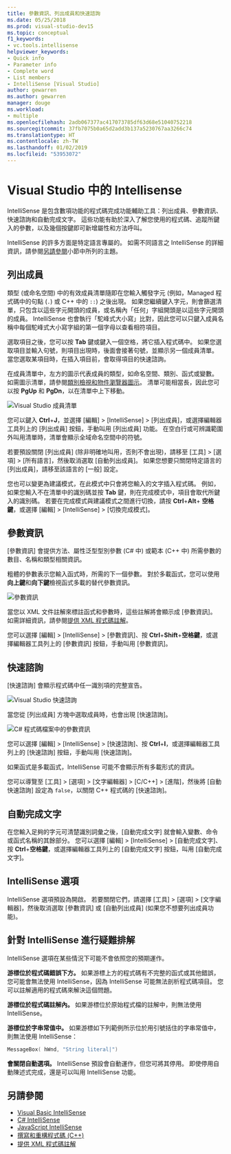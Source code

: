 ```yaml
---
title: 參數資訊、列出成員和快速諮詢
ms.date: 05/25/2018
ms.prod: visual-studio-dev15
ms.topic: conceptual
f1_keywords:
- vc.tools.intellisense
helpviewer_keywords:
- Quick info
- Parameter info
- Complete word
- List members
- IntelliSense [Visual Studio]
author: gewarren
ms.author: gewarren
manager: douge
ms.workload:
- multiple
ms.openlocfilehash: 2adb067377ac417073785df63d68e51040752218
ms.sourcegitcommit: 37fb7075b0a65d2add3b137a5230767aa3266c74
ms.translationtype: HT
ms.contentlocale: zh-TW
ms.lasthandoff: 01/02/2019
ms.locfileid: "53953072"
---
```

# <a name="intellisense-in-visual-studio"></a>Visual Studio 中的 Intellisense

IntelliSense 是包含數項功能的程式碼完成功能輔助工具：列出成員、參數資訊、快速諮詢和自動完成文字。 這些功能有助於深入了解您使用的程式碼、追蹤所鍵入的參數，以及幾個按鍵即可新增屬性和方法呼叫。

IntelliSense 的許多方面是特定語言專屬的。 如需不同語言之 IntelliSense 的詳細資訊，請參閱[另請參閱](#see-also)小節中所列的主題。

## <a name="list-members"></a>列出成員

類型 (或命名空間) 中的有效成員清單隨即在您輸入觸發字元 (例如，Managed 程式碼中的句點 (`.`) 或 C++ 中的 `::`) 之後出現。 如果您繼續鍵入字元，則會篩選清單，只包含以這些字元開頭的成員，或名稱內「任何」字組開頭是以這些字元開頭的成員。 IntelliSense 也會執行「駝峰式大小寫」比對，因此您可以只鍵入成員名稱中每個駝峰式大小寫字組的第一個字母以查看相符項目。

選取項目之後，您可以按 **Tab** 鍵或鍵入一個空格，將它插入程式碼中。 如果您選取項目並輸入句號，則項目出現時，後面會接著句號，並顯示另一個成員清單。 當您選取某項目時，在插入項目前，會取得項目的快速諮詢。

在成員清單中，左方的圖示代表成員的類型，如命名空間、類別、函式或變數。 如需圖示清單，請參閱[類別檢視和物件瀏覽器圖示](../ide/class-view-and-object-browser-icons.md)。 清單可能相當長，因此您可以按 **PgUp** 和 **PgDn**，以在清單中上下移動。

![Visual Studio 成員清單](../ide/media/vs2015_intellisense.png)

您可以鍵入 **Ctrl**+**J**，並選擇 [編輯] > [IntelliSense] > [列出成員]，或選擇編輯器工具列上的 [列出成員] 按鈕，手動叫用 [列出成員] 功能。 在空白行或可辨識範圍外叫用清單時，清單會顯示全域命名空間中的符號。

若要預設關閉 [列出成員] (除非明確地叫用，否則不會出現)，請移至 [工具] > [選項] > [所有語言]，然後取消選取 [自動列出成員]。 如果您想要只關閉特定語言的 [列出成員]，請移至該語言的 [一般] 設定。

您也可以變更為建議模式，在此模式中只會將您輸入的文字插入程式碼。 例如，如果您輸入不在清單中的識別碼並按 **Tab** 鍵，則在完成模式中，項目會取代所鍵入的識別碼。 若要在完成模式與建議模式之間進行切換，請按 **Ctrl**+**Alt**+ **空格鍵**，或選擇 [編輯] > [IntelliSense] > [切換完成模式]。

## <a name="parameter-info"></a>參數資訊

[參數資訊] 會提供方法、屬性泛型型別參數 (C# 中) 或範本 (C++ 中) 所需參數的數目、名稱和類型相關資訊。

粗體的參數表示您輸入函式時，所需的下一個參數。 對於多載函式，您可以使用**向上鍵**和**向下鍵**檢視函式多載的替代參數資訊。

![參數資訊](../ide/media/vs2015_param_info.png)

當您以 XML 文件註解來標註函式和參數時，這些註解將會顯示成 [參數資訊]。 如需詳細資訊，請參閱[提供 XML 程式碼註解](reference/generate-xml-documentation-comments.md)。

您可以選擇 [編輯] > [IntelliSense] > [參數資訊]、按 **Ctrl**+**Shift**+**空格鍵**，或選擇編輯器工具列上的 [參數資訊] 按鈕，手動叫用 [參數資訊]。

## <a name="quick-info"></a>快速諮詢

[快速諮詢] 會顯示程式碼中任一識別項的完整宣告。

![Visual Studio 快速諮詢](../ide/media/vs2015_quick_info.png)

當您從 [列出成員] 方塊中選取成員時，也會出現 [快速諮詢]。

![C&#35; 程式碼檔案中的參數資訊](../ide/media/vs2015_paraminfo.png)

您可以選擇 [編輯] > [IntelliSense] > [快速諮詢]、按 **Ctrl**+**I**，或選擇編輯器工具列上的 [快速諮詢] 按鈕，手動叫用 [快速諮詢]。

如果函式是多載函式，IntelliSense 可能不會顯示所有多載形式的資訊。

您可以導覽至 [工具] > [選項] > [文字編輯器] > [C/C++] > [進階]，然後將 [自動快速諮詢] 設定為 `false`，以關閉 C++ 程式碼的 [快速諮詢]。

## <a name="complete-word"></a>自動完成文字

在您輸入足夠的字元可清楚識別詞彙之後，[自動完成文字] 就會輸入變數、命令或函式名稱的其餘部分。 您可以選擇 [編輯] > [IntelliSense] > [自動完成文字]、按 **Ctrl**+**空格鍵**，或選擇編輯器工具列上的 [自動完成文字] 按鈕，叫用 [自動完成文字]。

## <a name="intellisense-options"></a>IntelliSense 選項

IntelliSense 選項預設為開啟。 若要關閉它們，請選擇 [工具] > [選項] > [文字編輯器]，然後取消選取 [參數資訊] 或 [自動列出成員] (如果您不想要列出成員功能)。

## <a name="troubleshoot-intellisense"></a>針對 IntelliSense 進行疑難排解

IntelliSense 選項在某些情況下可能不會依照您的預期運作。

**游標位於程式碼錯誤下方。** 如果游標上方的程式碼有不完整的函式或其他錯誤，您可能會無法使用 IntelliSense，因為 IntelliSense 可能無法剖析程式碼項目。 您可以註解適用的程式碼來解決這個問題。

**游標位於程式碼註解內。** 如果游標位於原始程式檔的註解中，則無法使用 IntelliSense。

**游標位於字串常值中。** 如果游標如下列範例所示位於用引號括住的字串常值中，則無法使用 IntelliSense：

```cpp
MessageBox( hWnd, "String literal|")
```

**會關閉自動選項。** IntelliSense 預設會自動運作，但您可將其停用。 即使停用自動陳述式完成，還是可以叫用 IntelliSense 功能。

## <a name="see-also"></a>另請參閱

- [Visual Basic IntelliSense](../ide/visual-basic-specific-intellisense.md)
- [C# IntelliSense](../ide/visual-csharp-intellisense.md)
- [JavaScript IntelliSense](../ide/javascript-intellisense.md)
- [撰寫和重構程式碼 (C++)](/cpp/ide/writing-and-refactoring-code-cpp)
- [提供 XML 程式碼註解](reference/generate-xml-documentation-comments.md)